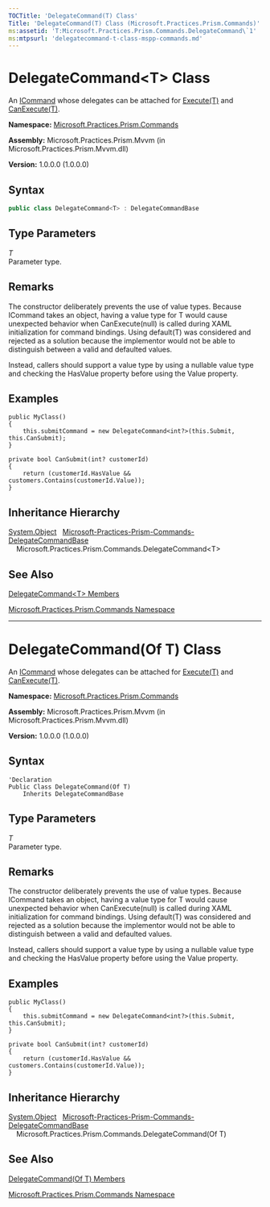```yaml
---
TOCTitle: 'DelegateCommand(T) Class'
Title: 'DelegateCommand(T) Class (Microsoft.Practices.Prism.Commands)'
ms:assetid: 'T:Microsoft.Practices.Prism.Commands.DelegateCommand\`1'
ms:mtpsurl: 'delegatecommand-t-class-mspp-commands.md'
---
```



# DelegateCommand&lt;T&gt; Class

An [ICommand](http://msdn.microsoft.com/en-us/library/ms616869) whose delegates can be attached for [Execute(T)](/patterns-practices/reference/delegatecommand-t-execute-method-t-mspp-commands) and [CanExecute(T)](/patterns-practices/reference/delegatecommand-t-canexecute-method-t-mspp-commands).

**Namespace:** [Microsoft.Practices.Prism.Commands](/patterns-practices/reference/mspp-commands-namespace)

**Assembly:** Microsoft.Practices.Prism.Mvvm (in Microsoft.Practices.Prism.Mvvm.dll) 

**Version:** 1.0.0.0 (1.0.0.0)

## Syntax
```C#
public class DelegateCommand<T> : DelegateCommandBase
```

## Type Parameters


*T*  
Parameter type.

## Remarks

 The constructor deliberately prevents the use of value types. Because ICommand takes an object, having a value type for T would cause unexpected behavior when CanExecute(null) is called during XAML initialization for command bindings. Using default(T) was considered and rejected as a solution because the implementor would not be able to distinguish between a valid and defaulted values.

Instead, callers should support a value type by using a nullable value type and checking the HasValue property before using the Value property.

## Examples

```
public MyClass()
{
    this.submitCommand = new DelegateCommand<int?>(this.Submit, this.CanSubmit);
}

private bool CanSubmit(int? customerId)
{
    return (customerId.HasValue && customers.Contains(customerId.Value));
}
```
## Inheritance Hierarchy

[System.Object](http://msdn.microsoft.com/en-us/library/e5kfa45b)
  [Microsoft-Practices-Prism-Commands-DelegateCommandBase](/patterns-practices/reference/delegatecommandbase-class-mspp-commands)
    Microsoft.Practices.Prism.Commands.DelegateCommand&lt;T&gt;

## See Also

[DelegateCommand&lt;T&gt; Members](/patterns-practices/reference/delegatecommand-t-members-mspp-commands)

[Microsoft.Practices.Prism.Commands Namespace](/patterns-practices/reference/mspp-commands-namespace)

-------------------

# DelegateCommand(Of T) Class

An [ICommand](http://msdn.microsoft.com/en-us/library/ms616869) whose delegates can be attached for [Execute(T)](/patterns-practices/reference/delegatecommand-t-execute-method-t-mspp-commands) and [CanExecute(T)](/patterns-practices/reference/delegatecommand-t-canexecute-method-t-mspp-commands).

**Namespace:** [Microsoft.Practices.Prism.Commands](/patterns-practices/reference/mspp-commands-namespace)

**Assembly:** Microsoft.Practices.Prism.Mvvm (in Microsoft.Practices.Prism.Mvvm.dll) 

**Version:** 1.0.0.0 (1.0.0.0)

## Syntax

```VB
'Declaration
Public Class DelegateCommand(Of T)
	Inherits DelegateCommandBase
```
## Type Parameters


*T*  
Parameter type.

## Remarks

 The constructor deliberately prevents the use of value types. Because ICommand takes an object, having a value type for T would cause unexpected behavior when CanExecute(null) is called during XAML initialization for command bindings. Using default(T) was considered and rejected as a solution because the implementor would not be able to distinguish between a valid and defaulted values.

Instead, callers should support a value type by using a nullable value type and checking the HasValue property before using the Value property.

## Examples

```
public MyClass()
{
    this.submitCommand = new DelegateCommand<int?>(this.Submit, this.CanSubmit);
}

private bool CanSubmit(int? customerId)
{
    return (customerId.HasValue && customers.Contains(customerId.Value));
}
```
## Inheritance Hierarchy

[System.Object](http://msdn.microsoft.com/en-us/library/e5kfa45b)
  [Microsoft-Practices-Prism-Commands-DelegateCommandBase](/patterns-practices/reference/delegatecommandbase-class-mspp-commands)
    Microsoft.Practices.Prism.Commands.DelegateCommand(Of T)

## See Also

[DelegateCommand(Of T) Members](/patterns-practices/reference/delegatecommand-t-members-mspp-commands)

[Microsoft.Practices.Prism.Commands Namespace](/patterns-practices/reference/mspp-commands-namespace)